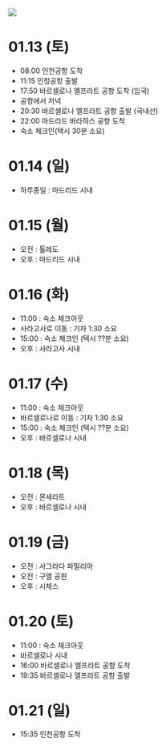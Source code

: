 <img src="https://github.com/breaker8758/spain/assets/26866611/00e73230-e197-471b-9048-c1795e41c44d" />

# 01.13 (토)
- 08:00 인천공항 도착
- 11:15 인청공항 출발
- 17:50 바르셀로나 엘프라트 공항 도착 (입국)
- 공항에서 저녁
- 20:30 바르셀로나 엘프라트 공항 출발 (국내선)
- 22:00 마드리드 바라하스 공항 도착
- 숙소 체크인(택시 30분 소요)

# 01.14 (일)
- 하루종일 : 마드리드 시내

# 01.15 (월)
- 오전 : 톨레도
- 오후 : 마드리드 시내

# 01.16 (화)
- 11:00 : 숙소 체크아웃
- 사라고사로 이동 : 기차 1:30 소요
- 15:00 : 숙소 체크인 (택시 ??분 소요)
- 오후 : 사라고사 시내

# 01.17 (수)
- 11:00 : 숙소 체크아웃
- 바르셀로나로 이동 : 기차 1:30 소요
- 15:00 : 숙소 체크인 (택시 ??분 소요)
- 오후 : 바르셀로나 시내

# 01.18 (목)
- 오전 : 몬세라트
- 오후 : 바르셀로나 시내

# 01.19 (금)
- 오전 : 사그라다 파밀리아
- 오전 : 구엘 공원
- 오후 : 시체스

# 01.20 (토)
- 11:00 : 숙소 체크아웃
- 바르셀로나 시내
- 16:00 바르셀로나 엘프라트 공항 도착
- 19:35 바르셀로나 엘프라트 공항 출발

# 01.21 (일)
- 15:35 인천공항 도착
